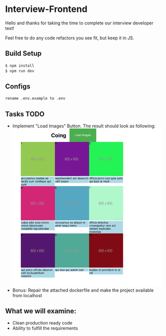 # Interview-Frontend
Hello and thanks for taking the time to complete our interview developer test!

Feel free to do any code refactors you see fit, but keep it in JS.

## Build Setup

```bash
$ npm install
$ npm run dev
```

## Configs
```bash
rename .env.example to .env
```

## Tasks TODO
* Implement "Load Images" Button. The result should look as following:
  ![demo](./static/demo.png)
* Bonus: Repair the attached dockerfile and make the project available from localhost


## What we will examine:
* Clean production ready code
* Ability to fulfill the requirements
